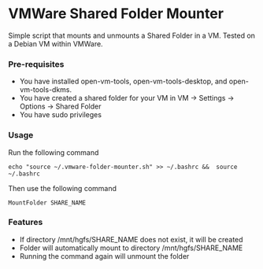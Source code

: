 # VMWare Shared Folder Mounter

Simple script that mounts and unmounts a Shared Folder in a VM.
Tested on a Debian VM within VMWare.

### Pre-requisites
* You have installed open-vm-tools, open-vm-tools-desktop, and open-vm-tools-dkms.
* You have created a shared folder for your VM in VM -> Settings -> Options -> Shared Folder
* You have sudo privileges

### Usage

Run the following command

``` echo "source ~/.vmware-folder-mounter.sh" >> ~/.bashrc &&  source ~/.bashrc ```

Then use the following command

``` MountFolder SHARE_NAME ```

### Features
* If directory /mnt/hgfs/SHARE_NAME does not exist, it will be created
* Folder will automatically mount to directory /mnt/hgfs/SHARE_NAME
* Running the command again will unmount the folder
